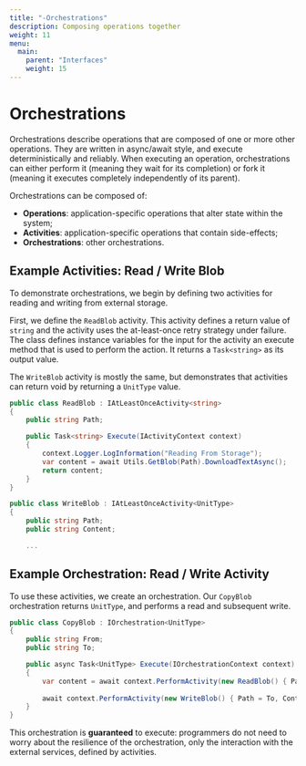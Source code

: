 ```yaml
---
title: "-Orchestrations"
description: Composing operations together
weight: 11
menu:
  main: 
    parent: "Interfaces"
    weight: 15
---
```


# Orchestrations

Orchestrations describe operations that are composed of one or more other operations. They are written in async/await style, and execute deterministically and reliably. When executing an operation, orchestrations can either perform it (meaning they wait for its completion) or fork it (meaning it executes completely independently of its parent).

Orchestrations can be composed of:

* **Operations**: application-specific operations that alter state within the system;
* **Activities**: application-specific operations that contain side-effects;
* **Orchestrations**: other orchestrations.

## Example Activities: Read / Write Blob

To demonstrate orchestrations, we begin by defining two activities for reading and writing from external storage.

First, we define the ```ReadBlob``` activity.  This activity defines a return value of ```string``` and the activity uses the at-least-once retry strategy under failure.  The class defines instance variables for the input for the activity an execute method that is used to perform the action.  It returns a ```Task<string>``` as its output value.

The ```WriteBlob``` activity is mostly the same, but demonstrates that activities can return void by returning a ```UnitType``` value.

```c#
public class ReadBlob : IAtLeastOnceActivity<string>
{
    public string Path;

    public Task<string> Execute(IActivityContext context)
    {
        context.Logger.LogInformation("Reading From Storage");
        var content = await Utils.GetBlob(Path).DownloadTextAsync();
        return content;
    }
}

public class WriteBlob : IAtLeastOnceActivity<UnitType>
{
    public string Path;
    public string Content;

    ...
```

## Example Orchestration: Read / Write Activity

To use these activities, we create an orchestration.  Our ```CopyBlob``` orchestration returns ```UnitType```, and performs a read and subsequent write.

```c#
public class CopyBlob : IOrchestration<UnitType>
{
    public string From;
    public string To;

    public async Task<UnitType> Execute(IOrchestrationContext context)
    {
        var content = await context.PerformActivity(new ReadBlob() { Path = From });
            
        await context.PerformActivity(new WriteBlob() { Path = To, Content = content});
    }
}
```

This orchestration is **guaranteed** to execute: programmers do not need to worry about the resilience of the orchestration, only the interaction with the external services, defined by activities.